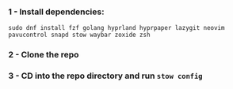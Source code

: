 ### 1 - Install dependencies:
`sudo dnf install fzf golang hyprland hyprpaper lazygit neovim pavucontrol snapd stow waybar zoxide zsh`

### 2 - Clone the repo

### 3 - CD into the repo directory and run `stow config`
